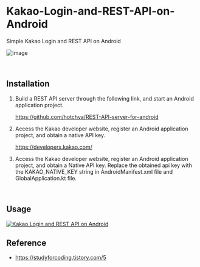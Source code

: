 # Kakao-Login-and-REST-API-on-Android

Simple Kakao Login and REST API on Android

![image](https://user-images.githubusercontent.com/54389889/117373094-95ed8280-af05-11eb-81f1-31edad2f4e9e.png)

</br>

## Installation

1. Build a REST API server through the following link, and start an Android application project.

    https://github.com/hotchya/REST-API-server-for-android

2. Access the Kakao developer website, register an Android application project, and obtain a native API key.

    https://developers.kakao.com/

3. Access the Kakao developer website, register an Android application project, and obtain a Native API key. Replace the obtained api key with the KAKAO_NATIVE_KEY string in AndroidManifest.xml file and GlobalApplication.kt file.

</br>

## Usage

[![Kakao Login and REST API on Android](http://img.youtube.com/vi/tXjGX-LRDsg/0.jpg)](https://youtu.be/tXjGX-LRDsg) 


## Reference
- https://studyforcoding.tistory.com/5
